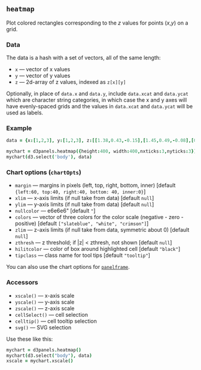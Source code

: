 ## `heatmap`

Plot colored rectangles corresponding to the _z_ values for
points (_x_,_y_) on a grid.

### Data

The data is a hash with a set of vectors, all of the same length:
- `x` &mdash; vector of x values
- `y` &mdash; vector of y values
- `z` &mdash; 2d-array of z values, indexed as `z[x][y]`

Optionally, in place of `data.x` and `data.y`, include `data.xcat` and
`data.ycat` which are character string categories, in which case the
x and y axes will have evenly-spaced grids and the values in
`data.xcat` and `data.ycat` will be used as labels.

### Example

```coffeescript
data = {x:[1,2,3], y:[1,2,3], z:[[1.38,0.43,-0.15],[1.45,0.49,-0.08],[0.68,-0.28,-0.85]]}

mychart = d3panels.heatmap({height:400, width:400,nxticks:3,nyticks:3})
mychart(d3.select('body'), data)
```

### Chart options (`chartOpts`)

- `margin` &mdash; margins in pixels (left, top, right, bottom, inner) \[default `{left:60, top:40, right:40, bottom: 40, inner:0}`\]
- `xlim` &mdash; x-axis limits (if null take from data) \[default `null`\]
- `ylim` &mdash; y-axis limits (if null take from data) \[default `null`\]
- `nullcolor` &mdash; e6e6e6" \[default `"`\]
- `colors` &mdash; vector of three colors for the color scale (negative - zero - positive) \[default `["slateblue", "white", "crimson"]`\]
- `zlim` &mdash; z-axis limits (if null take from data, symmetric about 0) \[default `null`\]
- `zthresh` &mdash; z threshold; if |z| < zthresh, not shown \[default `null`\]
- `hilitcolor` &mdash; color of box around highlighted cell \[default `"black"`\]
- `tipclass` &mdash; class name for tool tips \[default `"tooltip"`\]

You can also use the chart options for [`panelframe`](panelframe.md).


### Accessors

- `xscale()` &mdash; x-axis scale
- `yscale()` &mdash; y-axis scale
- `zscale()` &mdash; z-axis scale
- `cellSelect()` &mdash; cell selection
- `celltip()` &mdash; cell tooltip selection
- `svg()` &mdash; SVG selection

Use these like this:

```coffeescript
mychart = d3panels.heatmap()
mychart(d3.select("body"), data)
xscale = mychart.xscale()
```

